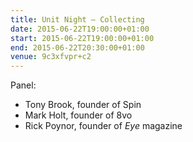 ```yaml
---
title: Unit Night – Collecting
date: 2015-06-22T19:00:00+01:00
start: 2015-06-22T19:00:00+01:00
end: 2015-06-22T20:30:00+01:00
venue: 9c3xfvpr+c2
---
```

Panel:

* Tony Brook, founder of Spin
* Mark Holt, founder of 8vo
* Rick Poynor, founder of <cite>Eye</cite> magazine
